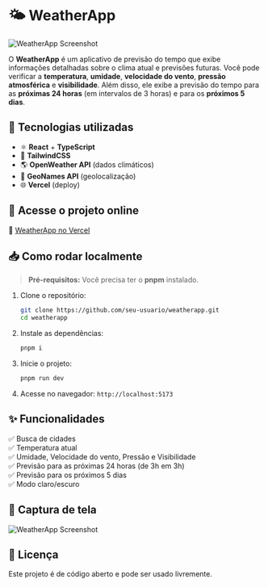 # 🌤 WeatherApp

![WeatherApp Screenshot](./image.png)

O **WeatherApp** é um aplicativo de previsão do tempo que exibe informações detalhadas sobre o clima atual e previsões futuras. Você pode verificar a **temperatura**, **umidade**, **velocidade do vento**, **pressão atmosférica** e **visibilidade**. Além disso, ele exibe a previsão do tempo para as **próximas 24 horas** (em intervalos de 3 horas) e para os **próximos 5 dias**.

## 🚀 Tecnologias utilizadas

- ⚛ **React** + **TypeScript**
- 🎨 **TailwindCSS**
- 🌎 **OpenWeather API** (dados climáticos)
- 📍 **GeoNames API** (geolocalização)
- 🌐 **Vercel** (deploy)

## 🔗 Acesse o projeto online

🔗 [WeatherApp no Vercel](https://devmtsweather.vercel.app/)

## 📥 Como rodar localmente

> **Pré-requisitos:** Você precisa ter o **pnpm** instalado.

1. Clone o repositório:
   ```bash
   git clone https://github.com/seu-usuario/weatherapp.git
   cd weatherapp
   ```

2. Instale as dependências:
   ```bash
   pnpm i
   ```

3. Inicie o projeto:
   ```bash
   pnpm run dev
   ```

4. Acesse no navegador: `http://localhost:5173`

## ✨ Funcionalidades

✅ Busca de cidades  
✅ Temperatura atual  
✅ Umidade, Velocidade do vento, Pressão e Visibilidade  
✅ Previsão para as próximas 24 horas (de 3h em 3h)  
✅ Previsão para os próximos 5 dias  
✅ Modo claro/escuro  

## 📸 Captura de tela

![WeatherApp Screenshot](./image.png)

## 📜 Licença

Este projeto é de código aberto e pode ser usado livremente.